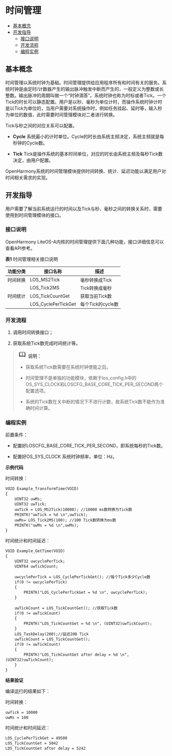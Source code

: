 # 时间管理

- [基本概念](#基本概念)
- [开发指导](#开发指导)
  - [接口说明](#接口说明)
  - [开发流程](#开发流程)
  - [编程实例](#编程实例)

## 基本概念

时间管理以系统时钟为基础。时间管理提供给应用程序所有和时间有关的服务。系统时钟是由定时/计数器产生的输出脉冲触发中断而产生的，一般定义为整数或长整数。输出脉冲的周期叫做一个“时钟滴答”。系统时钟也称为时标或者Tick。一个Tick的时长可以静态配置。用户是以秒、毫秒为单位计时，而操作系统时钟计时是以Tick为单位的，当用户需要对系统操作时，例如任务挂起、延时等，输入秒为单位的数值，此时需要时间管理模块对二者进行转换。

Tick与秒之间的对应关系可以配置。

- **Cycle**
  系统最小的计时单位。Cycle的时长由系统主频决定，系统主频就是每秒钟的Cycle数。

- **Tick**
  Tick是操作系统的基本时间单位，对应的时长由系统主频及每秒Tick数决定，由用户配置。

OpenHarmony系统的时间管理模块提供时间转换、统计、延迟功能以满足用户对时间相关需求的实现。


## 开发指导

用户需要了解当前系统运行的时间以及Tick与秒、毫秒之间的转换关系时，需要使用到时间管理模块的接口。


### 接口说明

OpenHarmony LiteOS-A内核的时间管理提供下面几种功能，接口详细信息可以查看API参考。

**表1** 时间管理相关接口说明

| 功能分类 | 接口**名称** | 描述 |
| -------- | -------- | -------- |
| 时间转换 | LOS_MS2Tick | 毫秒转换成Tick |
|  | LOS_Tick2MS |Tick转换成毫秒|
| 时间统计 | LOS_TickCountGet | 获取当前Tick数 |
|  | LOS_CyclePerTickGet |每个Tick的cycle数|


### 开发流程

1. 调用时间转换接口；

2. 获取系统Tick数完成时间统计等。

> ![icon-note.gif](public_sys-resources/icon-note.gif) **说明：**
> - 获取系统Tick数需要在系统时钟使能之后。
> 
> - 时间管理不是单独的功能模块，依赖于los_config.h中的OS_SYS_CLOCK和LOSCFG_BASE_CORE_TICK_PER_SECOND两个配置选项。
> 
> - 系统的Tick数在关中断的情况下不进行计数，故系统Tick数不能作为准确时间计算。


### 编程实例

前置条件：

- 配置好LOSCFG_BASE_CORE_TICK_PER_SECOND，即系统每秒的Tick数。

- 配置好OS_SYS_CLOCK 系统时钟频率，单位：Hz。

**示例代码**

时间转换：
```
VOID Example_TransformTime(VOID)
{
    UINT32 uwMs;
    UINT32 uwTick;
    uwTick = LOS_MS2Tick(10000); //10000 ms数转换为Tick数
    PRINTK("uwTick = %d \n",uwTick);
    uwMs= LOS_Tick2MS(100); //100 Tick数转换为ms数
    PRINTK("uwMs = %d \n",uwMs);
}
```

时间统计和时间延迟：

```
VOID Example_GetTime(VOID)
{
    UINT32 uwcyclePerTick;
    UINT64 uwTickCount;

    uwcyclePerTick = LOS_CyclePerTickGet(); //每个Tick多少Cycle数
    if(0 != uwcyclePerTick)
    {
        PRINTK("LOS_CyclePerTickGet = %d \n", uwcyclePerTick);
    }

    uwTickCount = LOS_TickCountGet(); //获取Tick数
    if(0 != uwTickCount)
    {
        PRINTK("LOS_TickCountGet = %d \n", (UINT32)uwTickCount);
    }
    LOS_TaskDelay(200);//延迟200 Tick
    uwTickCount = LOS_TickCountGet();
    if(0 != uwTickCount)
    {
        PRINTK("LOS_TickCountGet after delay = %d \n", (UINT32)uwTickCount);
    }
}
```

**结果验证**

编译运行的结果如下：

时间转换：

```
uwTick = 10000 
uwMs = 100
```

时间统计和时间延迟：

```
LOS_CyclePerTickGet = 49500 
LOS_TickCountGet = 5042
LOS_TickCountGet after delay = 5242
```
